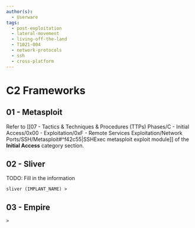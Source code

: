 ```yaml
---
author(s):
  - Userware
tags:
  - post-exploitation
  - lateral-movement
  - living-off-the-land
  - T1021-004
  - network-protocols
  - ssh
  - cross-platform
---
```

# C2 Frameworks

## 01 - Metasploit

Refer to [[07 - Tactics & Techniques & Procedures (TTPs) Phases/C - Initial Access/0x00 - Exploitation/0xF - Remote Services Exploitation/Network Ports/SSH/Metasploit#^f42c55|SSHExec metasploit exploit module]] of the **Initial Access** category section.

## 02 - Sliver

TODO: Fill in the information

```
sliver (IMPLANT_NAME) >
```

## 03 - Empire

```
>
```